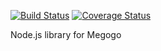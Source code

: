 [![Build Status](https://travis-ci.org/boda2004/megogo-api.svg?branch=master)](https://travis-ci.org/boda2004/megogo-api)
[![Coverage Status](https://coveralls.io/repos/github/boda2004/megogo-api/badge.svg?branch=master)](https://coveralls.io/github/boda2004/megogo-api?branch=master)

Node.js library for Megogo
